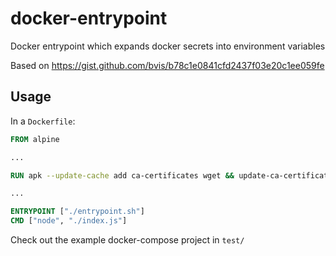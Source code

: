 # docker-entrypoint

Docker entrypoint which expands docker secrets into environment variables

Based on https://gist.github.com/bvis/b78c1e0841cfd2437f03e20c1ee059fe

## Usage

In a `Dockerfile`:

```Dockerfile
FROM alpine

...

RUN apk --update-cache add ca-certificates wget && update-ca-certificates && wget https://raw.githubusercontent.com/adac-camping/docker-entrypoint/master/entrypoint.sh && chmod +x entrypoint.sh

...

ENTRYPOINT ["./entrypoint.sh"]
CMD ["node", "./index.js"]
```

Check out the example docker-compose project in `test/`
